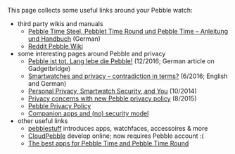 This page collects some useful links around your Pebble watch:

* third party wikis and manuals
    * [Pebble Time Steel, Pebblet Time Round und Pebble Time – Anleitung und Handbuch](http://www.appdated.de/2016/03/pebble-time-steel-pebblet-time-round-und-pebble-time-anleitung-und-handbuch/) (German)
    * [Reddit Pebble Wiki](https://www.reddit.com/r/pebble/wiki/index)
* some interesting pages around Pebble and privacy
    * [Pebble ist tot. Lang lebe die Pebble!](https://www.androidpit.de/pebble-ist-tot-lang-lebe-die-pebble) (12/2016; German article on Gadgetbridge)
    * [Smartwatches and privacy – contradiction in terms?](https://android.izzysoft.de/articles/named/smartwatch-privacy) (6/2016; English and German)
    * [Personal Privacy, Smartwatch Security, and You](http://smartwatches.org/learn/privacy-smartwatch-security-and-you/) (10/2014)
    * [Privacy concerns with new Pebble privacy policy](https://www.reddit.com/r/pebble/comments/3hsxez/privacy_concerns_with_new_pebble_privacy_policy/) (8/2015)
    * [Pebble Privacy Policy](https://www.pebble.com/legal/privacy)
    * [Companion apps and (no) security model](https://github.com/Freeyourgadget/Gadgetbridge/issues/302#issuecomment-219211974)
* other useful links
    * [pebblestuff](http://www.pebblestuff.io/) introduces apps, watchfaces, accessoires & more
    * [CloudPebble](https://cloudpebble.net/) develop online; now requires Pebble account :(
    * [The best apps for Pebble Time and Pebble Time Round](http://www.wareable.com/apps/the-best-apps-for-pebble-and-pebble-steel)
